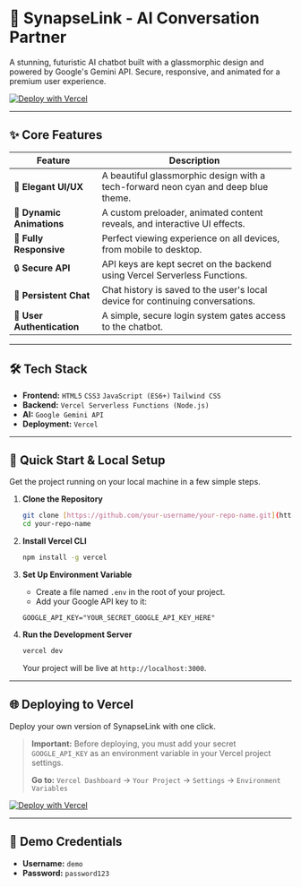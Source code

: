 # 🔗 SynapseLink - AI Conversation Partner

A stunning, futuristic AI chatbot built with a glassmorphic design and powered by Google's Gemini API. Secure, responsive, and animated for a premium user experience.

[![Deploy with Vercel](https://vercel.com/button)](https://synapse-link-ai-chatbot.vercel.app/)

---

## ✨ Core Features

| Feature                  | Description                                                                        |
| ------------------------ | ---------------------------------------------------------------------------------- |
| 🎨 **Elegant UI/UX** | A beautiful glassmorphic design with a tech-forward neon cyan and deep blue theme. |
| 🚀 **Dynamic Animations** | A custom preloader, animated content reveals, and interactive UI effects.          |
| 📱 **Fully Responsive** | Perfect viewing experience on all devices, from mobile to desktop.                 |
| 🔒 **Secure API** | API keys are kept secret on the backend using Vercel Serverless Functions.         |
| 💬 **Persistent Chat** | Chat history is saved to the user's local device for continuing conversations.     |
| 🔑 **User Authentication** | A simple, secure login system gates access to the chatbot.                         |

---

## 🛠️ Tech Stack

-   **Frontend:** `HTML5` `CSS3` `JavaScript (ES6+)` `Tailwind CSS`
-   **Backend:** `Vercel Serverless Functions (Node.js)`
-   **AI:** `Google Gemini API`
-   **Deployment:** `Vercel`

---

## 🚀 Quick Start & Local Setup

Get the project running on your local machine in a few simple steps.

1.  **Clone the Repository**
    ```bash
    git clone [https://github.com/your-username/your-repo-name.git](https://github.com/your-username/your-repo-name.git)
    cd your-repo-name
    ```

2.  **Install Vercel CLI**
    ```bash
    npm install -g vercel
    ```

3.  **Set Up Environment Variable**
    -   Create a file named `.env` in the root of your project.
    -   Add your Google API key to it:
      ```
      GOOGLE_API_KEY="YOUR_SECRET_GOOGLE_API_KEY_HERE"
      ```

4.  **Run the Development Server**
    ```bash
    vercel dev
    ```
    Your project will be live at `http://localhost:3000`.

---

## 🌐 Deploying to Vercel

Deploy your own version of SynapseLink with one click.

> **Important:**
> Before deploying, you must add your secret `GOOGLE_API_KEY` as an environment variable in your Vercel project settings.
>
> **Go to:** `Vercel Dashboard` -> `Your Project` -> `Settings` -> `Environment Variables`

[![Deploy with Vercel](https://vercel.com/button)](https://synapse-link-ai-chatbot.vercel.app/)

---

## 🔑 Demo Credentials

-   **Username:** `demo`
-   **Password:** `password123`
